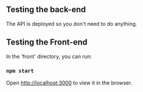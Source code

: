 ## Testing the back-end

The API is deployed so you don't need to do anything.

## Testing the Front-end

In the 'front' directory, you can run:

### `npm start`

Open [http://localhost:3000](http://localhost:3000) to view it in the browser.
